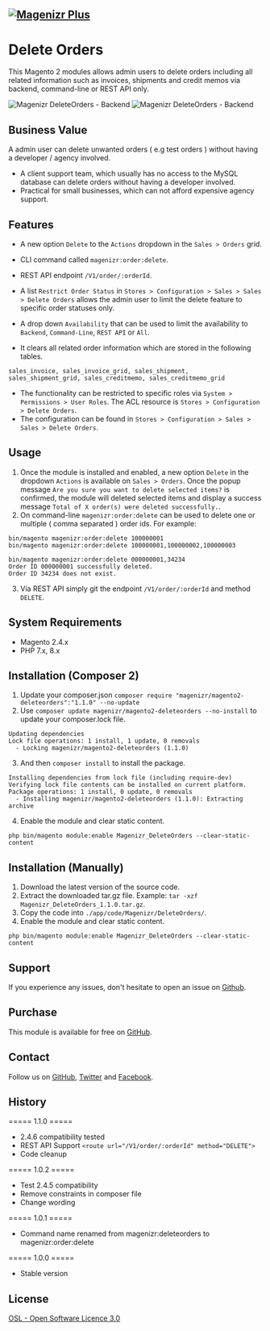 [![Magenizr Plus](https://images2.imgbox.com/11/6b/yVOOloaA_o.gif)](https://account.magenizr.com)
---

# Delete Orders
This Magento 2 modules allows admin users to delete orders including all related information such as invoices, shipments and credit memos via backend, command-line or REST API only.

![Magenizr DeleteOrders - Backend](https://images2.imgbox.com/59/44/yrAzplxT_o.jpeg)
![Magenizr DeleteOrders - Backend](https://images2.imgbox.com/46/79/NfMo5mky_o.jpeg)

## Business Value
A admin user can delete unwanted orders ( e.g test orders ) without having a developer / agency involved.

* A client support team, which usually has no access to the MySQL database can delete orders without having a developer involved.
* Practical for small businesses, which can not afford expensive agency support.

## Features
* A new option `Delete` to the `Actions` dropdown in the `Sales > Orders` grid.
* CLI command called `magenizr:order:delete`.
* REST API endpoint `/V1/order/:orderId`.
* A list `Restrict Order Status` in `Stores > Configuration > Sales > Sales > Delete Orders` allows the admin user to limit the delete feature to specific order statuses only.
* A drop down `Availability` that can be used to limit the availability to `Backend`, `Command-Line`, `REST API` or `All`.

* It clears all related order information which are stored in the following tables.

```
sales_invoice, sales_invoice_grid, sales_shipment, sales_shipment_grid, sales_creditmemo, sales_creditmemo_grid
```
* The functionality can be restricted to specific roles via `System > Permissions > User Roles`. The ACL resource is `Stores > Configuration > Delete Orders`.
* The configuration can be found in `Stores > Configuration > Sales > Sales > Delete Orders`.

## Usage
1. Once the module is installed and enabled, a new option `Delete` in the dropdown `Actions` is available on `Sales > Orders`. Once the popup message `Are you sure you want to delete selected items?` is confirmed, the module will deleted selected items and display a success message `Total of X order(s) were deleted successfully.`.
2. On command-line `magenizr:order:delete` can be used to delete one or multiple ( comma separated ) order ids. For example:

```
bin/magento magenizr:order:delete 100000001
bin/magento magenizr:order:delete 100000001,100000002,100000003
```

```
bin/magento magenizr:order:delete 000000001,34234
Order ID 000000001 successfully deleted.
Order ID 34234 does not exist.
```

3. Via REST API simply git the endpoint `/V1/order/:orderId` and method `DELETE`.

## System Requirements
* Magento 2.4.x
* PHP 7.x, 8.x

## Installation (Composer 2)

1. Update your composer.json `composer require "magenizr/magento2-deleteorders":"1.1.0" --no-update`
2. Use `composer update magenizr/magento2-deleteorders --no-install` to update your composer.lock file.

```
Updating dependencies
Lock file operations: 1 install, 1 update, 0 removals
  - Locking magenizr/magento2-deleteorders (1.1.0)
```

3. And then `composer install` to install the package.

```
Installing dependencies from lock file (including require-dev)
Verifying lock file contents can be installed on current platform.
Package operations: 1 install, 0 update, 0 removals
  - Installing magenizr/magento2-deleteorders (1.1.0): Extracting archive
```

4. Enable the module and clear static content.

```
php bin/magento module:enable Magenizr_DeleteOrders --clear-static-content
```

## Installation (Manually)
1. Download the latest version of the source code.
2. Extract the downloaded tar.gz file. Example: `tar -xzf Magenizr_DeleteOrders_1.1.0.tar.gz`.
3. Copy the code into `./app/code/Magenizr/DeleteOrders/`.
4. Enable the module and clear static content.

```
php bin/magento module:enable Magenizr_DeleteOrders --clear-static-content
```

## Support
If you experience any issues, don't hesitate to open an issue on [Github](https://github.com/magenizr/Magenizr_Debugger/issues).

## Purchase
This module is available for free on [GitHub](https://github.com/magenizr).

## Contact
Follow us on [GitHub](https://github.com/magenizr), [Twitter](https://twitter.com/magenizr) and [Facebook](https://www.facebook.com/magenizr).

## History
===== 1.1.0 =====
* 2.4.6 compatibility tested
* REST API Support `<route url="/V1/order/:orderId" method="DELETE">`
* Code cleanup

===== 1.0.2 =====
* Test 2.4.5 compatibility
* Remove constraints in composer file
* Change wording

===== 1.0.1 =====
* Command name renamed from magenizr:deleteorders to magenizr:order:delete

===== 1.0.0 =====
* Stable version

## License
[OSL - Open Software Licence 3.0](http://opensource.org/licenses/osl-3.0.php)
